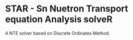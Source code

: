 # STAR - Sn Nuetron Transport equation Analysis solveR
A NTE solver based on Discrete Ordinates Method.
